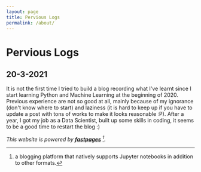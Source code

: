 ```yaml
---
layout: page
title: Pervious Logs
permalink: /about/
---
```


# Pervious Logs

## 20-3-2021
It is not the first time I tried to build a blog recording what I've learnt since I start learning Python and Machine Learning at the beginning of 2020. Previous experience are not so good at all, mainly because of my ignorance (don't know where to start) and laziness (it is hard to keep up if you have to update a post with tons of works to make it looks reasonable :P). After a year, I got my job as a Data Scientist, built up some skills in coding, it seems to be a good time to restart the blog :)

_This website is powered by **[fastpages](https://github.com/fastai/fastpages)** [^1]._



[^1]:a blogging platform that natively supports Jupyter notebooks in addition to other formats.
